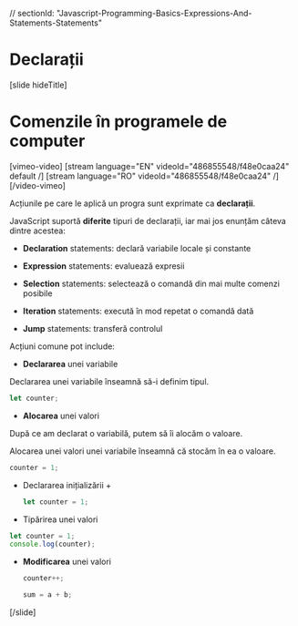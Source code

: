 // sectionId: "Javascript-Programming-Basics-Expressions-And-Statements-Statements"

# Declarații

[slide hideTitle]
# Comenzile în programele de computer

[vimeo-video]
[stream language="EN" videoId="486855548/f48e0caa24" default /]
[stream language="RO" videoId="486855548/f48e0caa24"  /]
[/video-vimeo]

Acțiunile pe care le aplică un progra sunt exprimate ca **declarații**.

JavaScript suportă **diferite** tipuri de declarații, iar mai jos enunțăm câteva dintre acestea:

* **Declaration** statements: declară variabile locale și constante

* **Expression** statements: evaluează expresii

* **Selection** statements: selectează o comandă din mai multe comenzi posibile

* **Iteration** statements: execută în mod repetat o comandă dată

* **Jump** statements: transferă controlul
  
Acțiuni comune pot include:

-  **Declararea** unei variabile

  Declararea unei variabile înseamnă să-i definim tipul.

```js
let counter;
```

-  **Alocarea** unei valori

După ce am declarat o variabilă, putem să îi alocăm o valoare. 

Alocarea unei valori unei variabile înseamnă că stocăm în ea o valoare. 

  ```js
  counter = 1;
  ```

- Declararea inițializării \+

  ```js
  let counter = 1;
  ```

- Tipărirea unei valori

```js live
let counter = 1;
console.log(counter);
```

- **Modificarea** unei valori

  ```js
  counter++;
  ```
  
  ```js
  sum = a + b;
  ```
  
[/slide]